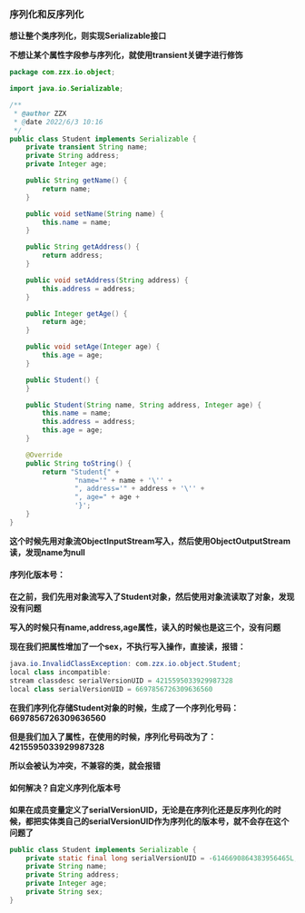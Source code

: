 ### 序列化和反序列化

**想让整个类序列化，则实现Serializable接口**

**不想让某个属性字段参与序列化，就使用transient关键字进行修饰**



```java
package com.zzx.io.object;

import java.io.Serializable;

/**
 * @author ZZX
 * @date 2022/6/3 10:16
 */
public class Student implements Serializable {
    private transient String name;
    private String address;
    private Integer age;

    public String getName() {
        return name;
    }

    public void setName(String name) {
        this.name = name;
    }

    public String getAddress() {
        return address;
    }

    public void setAddress(String address) {
        this.address = address;
    }

    public Integer getAge() {
        return age;
    }

    public void setAge(Integer age) {
        this.age = age;
    }

    public Student() {
    }

    public Student(String name, String address, Integer age) {
        this.name = name;
        this.address = address;
        this.age = age;
    }

    @Override
    public String toString() {
        return "Student{" +
                "name='" + name + '\'' +
                ", address='" + address + '\'' +
                ", age=" + age +
                '}';
    }
}
```



**这个时候先用对象流ObjectInputStream写入，然后使用ObjectOutputStream读，发现name为null**





#### 序列化版本号：

**在之前，我们先用对象流写入了Student对象，然后使用对象流读取了对象，发现没有问题**

**写入的时候只有name,address,age属性，读入的时候也是这三个，没有问题**

**现在我们把属性增加了一个sex，不执行写入操作，直接读，报错：**

```java
java.io.InvalidClassException: com.zzx.io.object.Student; 
local class incompatible: 
stream classdesc serialVersionUID = 4215595033929987328 
local class serialVersionUID = 6697856726309636560
```

**在我们序列化存储Student对象的时候，生成了一个序列化号码：6697856726309636560**

**但是我们加入了属性，在使用的时候，序列化号码改为了：4215595033929987328**

**所以会被认为冲突，不兼容的类，就会报错**



#### 如何解决？自定义序列化版本号

**如果在成员变量定义了serialVersionUID，无论是在序列化还是反序列化的时候，都把实体类自己的serialVersionUID作为序列化的版本号，就不会存在这个问题了**

```java
public class Student implements Serializable {
    private static final long serialVersionUID = -6146690864383956465L;
    private String name;
    private String address;
    private Integer age;
    private String sex;
}
```

